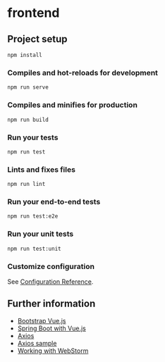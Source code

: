 # frontend

## Project setup
```
npm install
```

### Compiles and hot-reloads for development
```
npm run serve
```

### Compiles and minifies for production
```
npm run build
```

### Run your tests
```
npm run test
```

### Lints and fixes files
```
npm run lint
```

### Run your end-to-end tests
```
npm run test:e2e
```

### Run your unit tests
```
npm run test:unit
```

### Customize configuration
See [Configuration Reference](https://cli.vuejs.org/config/).

## Further information

* [Bootstrap Vue.js](https://bootstrap-vue.js.org/)
* [Spring Boot with Vue.js](https://github.com/jonashackt/spring-boot-vuejs)
* [Axios](https://github.com/axios/axios)
* [Axios sample](https://github.com/seeschweiler/axios-tutorial) 
* [Working with WebStorm](https://blog.jetbrains.com/webstorm/2018/01/working-with-vue-js-in-webstorm/)